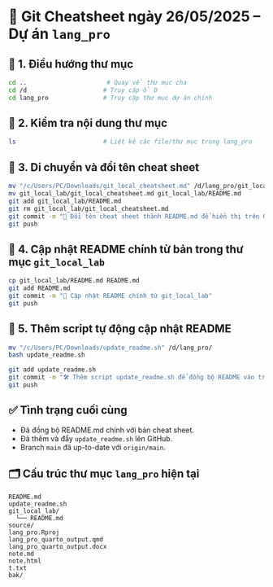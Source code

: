 # 📘 Git Cheatsheet ngày 26/05/2025 – Dự án `lang_pro`

## 🧭 1. Điều hướng thư mục
```bash
cd ..                      # Quay về thư mục cha
cd /d                     # Truy cập ổ D
cd lang_pro               # Truy cập thư mục dự án chính
```

## 📁 2. Kiểm tra nội dung thư mục
```bash
ls                        # Liệt kê các file/thư mục trong lang_pro
```

## 📄 3. Di chuyển và đổi tên cheat sheet
```bash
mv "/c/Users/PC/Downloads/git_local_cheatsheet.md" /d/lang_pro/git_local_lab/
mv git_local_lab/git_local_cheatsheet.md git_local_lab/README.md
git add git_local_lab/README.md
git rm git_local_lab/git_local_cheatsheet.md
git commit -m "🔁 Đổi tên cheat sheet thành README.md để hiển thị trên GitHub"
git push
```

## 🔁 4. Cập nhật README chính từ bản trong thư mục `git_local_lab`
```bash
cp git_local_lab/README.md README.md
git add README.md
git commit -m "📄 Cập nhật README chính từ git_local_lab"
git push
```

## 🔧 5. Thêm script tự động cập nhật README
```bash
mv "/c/Users/PC/Downloads/update_readme.sh" /d/lang_pro/
bash update_readme.sh

git add update_readme.sh
git commit -m "🛠️ Thêm script update_readme.sh để đồng bộ README vào trang chính GitHub"
git push
```

## ✅ Tình trạng cuối cùng
- Đã đồng bộ README.md chính với bản cheat sheet.
- Đã thêm và đẩy `update_readme.sh` lên GitHub.
- Branch `main` đã up-to-date với `origin/main`.

## 🗂️ Cấu trúc thư mục `lang_pro` hiện tại
```
README.md
update_readme.sh
git_local_lab/
  └── README.md
source/
lang_pro.Rproj
lang_pro_quarto_output.qmd
lang_pro_quarto_output.docx
note.md
note.html
t.txt
bak/
```
